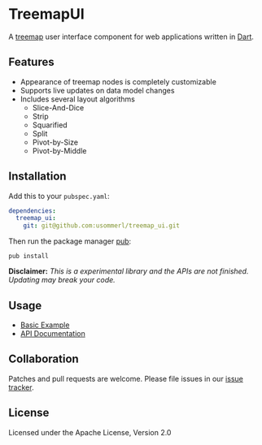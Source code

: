 TreemapUI
=========

A [treemap][] user interface component for web applications written in [Dart][].

Features
--------
- Appearance of treemap nodes is completely customizable
- Supports live updates on data model changes 
- Includes several layout algorithms
    - Slice-And-Dice
    - Strip
    - Squarified
    - Split
    - Pivot-by-Size
    - Pivot-by-Middle



Installation
------------

Add this to your `pubspec.yaml`:

```yaml
dependencies:
  treemap_ui:
    git: git@github.com:usommerl/treemap_ui.git
```

Then run the package manager [pub][]:

    pub install

**Disclaimer:** *This is a experimental library and the APIs are not finished. Updating may break your code.*

Usage
-----
- [Basic Example][]
- [API Documentation][]

Collaboration
-------------
Patches and pull requests are welcome. Please file issues in our [issue tracker].

License
-------
Licensed under the Apache License, Version 2.0


[issue tracker]: https://github.com/usommerl/treemap_ui/issues
[treemap]: http://en.wikipedia.org/wiki/Treemapping
[TreemapUI]: https://github.com/usommerl/treemap_ui/
[Dart]: http://www.dartlang.org/
[pub]: http://www.dartlang.org/docs/pub-package-manager/
[Basic Example]: https://github.com/usommerl/treemap_ui/wiki/Basic-Example
[API Documentation]: https://googledrive.com/host/0B7SuAtTI9WeHZk1tMkFDbHRpUk0/index.html

